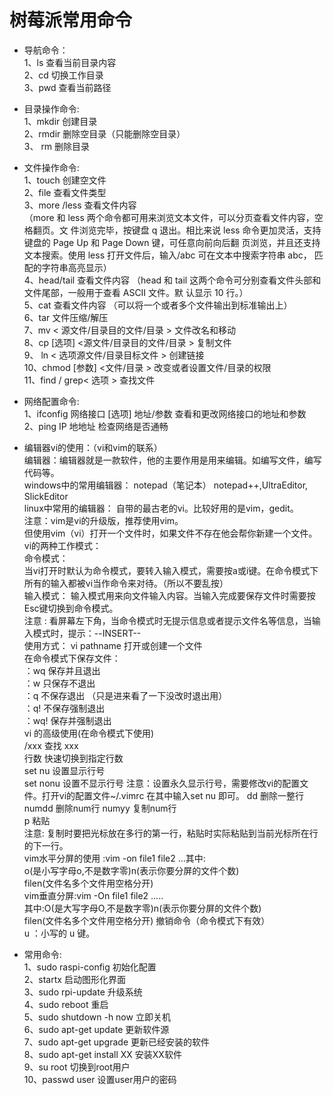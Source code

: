 # 树莓派常用命令
 
- 导航命令：    
 1、ls   查看当前目录内容  
 2、cd   <name>   切换工作目录   
 3、pwd  查看当前路径  
- 目录操作命令:    
1、mkdir   <name>   创建目录  
2、rmdir  <name> 删除空目录（只能删除空目录）  
3、 rm  <name>   删除目录  

- 文件操作命令:  
1、touch   <name>    创建空文件  
2、file  <filename>      查看文件类型  
3、more /less  <name>   查看文件内容    
 （more 和 less 两个命令都可用来浏览文本文件，可以分页查看文件内容，空格翻页。文 件浏览完毕，按键盘 q 退出。相比来说 less 命令更加灵活，支持键盘的 Page Up 和 Page Down 键，可任意向前向后翻 页浏览，并且还支持文本搜索。使用 less 打开文件后，输入/abc 可在文本中搜索字符串 abc， 匹配的字符串高亮显示）    
4、head/tail    <name>  查看文件内容 （head 和 tail 这两个命令可分别查看文件头部和文件尾部，一般用于查看 ASCII 文件。默 认显示 10 行。）  
5、cat      <name>      查看文件内容 （可以将一个或者多个文件输出到标准输出上）    
6、tar      <name>     文件压缩/解压    
7、mv       < 源文件/目录目的文件/目录 >      文件改名和移动     
8、cp       [选项] <源文件/目录目的文件/目录 > 复制文件    
9、 ln      < 选项源文件/目录目标文件 >        创建链接    
10、chmod [参数] <文件/目录  >                改变或者设置文件/目录的权限     
11、find   <name> /  grep<  选项   >                   查找文件 
 
- 网络配置命令:  
 1、ifconfig   网络接口 [选项] 地址/参数     查看和更改网络接口的地址和参数     
 2、ping              IP 地地址                       检查网络是否通畅  
 
- 编辑器vi的使用：（vi和vim的联系）    
编辑器：编辑器就是一款软件，他的主要作用是用来编辑。如编写文件，编写代码等。  
windows中的常用编辑器： notepad（笔记本） notepad++,UltraEditor, SlickEditor  
linux中常用的编辑器：  自带的最古老的vi。比较好用的是vim，gedit。  
注意：vim是vi的升级版，推荐使用vim。   
 但使用vim（vi）打开一个文件时，如果文件不存在他会帮你新建一个文件。  
  vi的两种工作模式：    
  命令模式：  
  当vi打开时默认为命令模式，要转入输入模式，需要按a或i键。在命令模式下所有的输入都被vi当作命令来对待。（所以不要乱按）  
  输入模式： 输入模式用来向文件输入内容。当输入完成要保存文件时需要按Esc键切换到命令模式。  
注意 :  看屏幕左下角，当命令模式时无提示信息或者提示文件名等信息，当输入模式时，提示：--INSERT--   
  使用方式：  vi  pathname     打开或创建一个文件  
在命令模式下保存文件：   
        ：wq      保存并且退出   
        ：w         只保存不退出  
         ：q         不保存退出  （只是进来看了一下没改时退出用）  
         ：q!         不保存强制退出  
         ：wq!      保存并强制退出  
vi  的高级使用(在命令模式下使用)  
      /xxx      查找 xxx   
  行数   快速切换到指定行数   
set nu  设置显示行号  
  set nonu  设置不显示行号
注意：设置永久显示行号，需要修改vi的配置文件。打开vi的配置文件~/.vimrc 在其中输入set nu 即可。
    dd        删除一整行  
   numdd    删除num行      numyy    复制num行  
    p              粘贴  
 注意:    复制时要把光标放在多行的第一行，粘贴时实际粘贴到当前光标所在行的下一行。  
  vim水平分屏的使用 :vim -on file1 file2 ...其中:  
      o(是小写字母o,不是数字零)n(表示你要分屏的文件个数)  
     filen(文件名多个文件用空格分开)   
 vim垂直分屏:vim -On file1 file2 .....    
 其中:O(是大写字母O,不是数字零)n(表示你要分屏的文件个数)      
  filen(文件名多个文件用空格分开)
 撤销命令（命令模式下有效）  
u ：小写的 u 键。 

-  常用命令:  
  1、sudo raspi-config  初始化配置   
  2、startx 启动图形化界面   
  3、sudo rpi-update 升级系统   
  4、sudo reboot 重启  
  5、sudo shutdown -h now 立即关机  
  6、sudo apt-get update   更新软件源  
  7、sudo apt-get upgrade  更新已经安装的软件  
  8、sudo apt-get install XX  安装XX软件  
  9、su root 切换到root用户  
 10、passwd user  设置user用户的密码  
 





